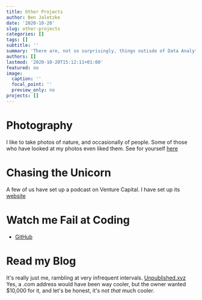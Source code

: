 ```yaml
---
title: Other Projects
author: Ben Jaletzke
date: '2020-10-20'
slug: other-projects
categories: []
tags: []
subtitle: ''
summary: 'There are, not so surprisingly, things outisde of Data Analytics, that interest me.'
authors: []
lastmod: '2020-10-20T15:12:11+01:00'
featured: no
image:
  caption: ''
  focal_point: ''
  preview_only: no
projects: []
---
```


# Photography
I like to take photos of nature, and occasionally of people. Some of those who have looked at my photos even liked them. 
See for yourself [here](https://unsplash.com/@benjaletzke)

# Chasing the Unicorn
A few of us have set up a podcast on Venture Capital. I have set up its [website](https://www.chasingtheunicorn.xyz)

# Watch me Fail at Coding
- [GitHub](https://github.com/bjaletzke)

# Read my Blog 
It's really just me, rambling at very infrequent intervals.
[Unpublished.xyz](https://unpublished.xyz)
Yes, a .com address would have been way cooler, but the owner wanted $10,000 for it, and let's be honest, it's not _that_ much cooler.

